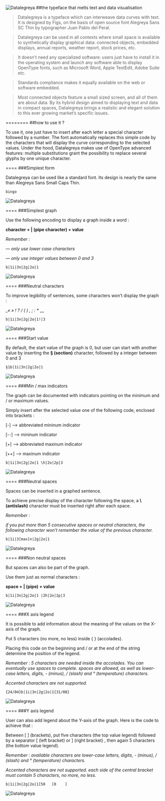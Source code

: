 ![Datalegreya](http://www.figs-lab.com/datalegreya/readme-specimen.png)
##the typeface that melts text and data visualisation

>Datalegreya is a typeface which can interweave data curves with text. It is designed by Figs, on the basis of open source font Alegreya Sans SC Thin by typographer Juan Pablo del Peral. 

>Datalegreya can be used in all contexts where small space is available to synthetically display graphical data: connected objects, embedded displays, annual reports, weather report, stock prices, etc.
>It doesn’t need any specialized software: users just have to install it in the operating system and launch any software able to display OpenType fonts, such as Microsoft Word, Apple TextEdit, Adobe Suite etc. 
>Standards compliance makes it equally available on the web or software embedded.>Most connected objects feature a small sized screen, and all of them are about data. By its hybrid design aimedto displaying text and data in compact spaces, Datalegreya brings a realistic and elegant solution to this ever growing market’s specific issues.

========
##how to use it ?
To use it, one just have to insert after each letter a special character followed by a number. The font automatically replaces this simple code by the characters that will display the curve corresponding to the selected values.Under the hood, Datalegreya makes use of OpenType advanced features: multiple substitutions grant the possibility to replace several glyphs by one unique character.

====###Simplest form
Datalegreya can be used like a standard font. Its design is  nearly the same than Alegreya Sans Small Caps Thin.
	bingo
![Datalegreya](http://www.figs-lab.com/datalegreya/readme-12.png)
====###Simplest graph
Use the following encoding to display a graph inside a word : __character  +  | (pipe character)  +  value__*Remember :*
*— only use lower case characters*
*— only use integer values between 0 and 3*
	b|1i|3n|2g|2o|1
![Datalegreya](http://www.figs-lab.com/datalegreya/readme-13.png)

====###Neutral characters
To improve legibility of sentences, some characters won’t display the graph : __« » ! ? / ( ) , ; : *_ __
	b|1i|3n|2g|2o|1!|3
![Datalegreya](http://www.figs-lab.com/datalegreya/readme-14.png)

====###Start value
By default, the start value of the graph is 0, but user can start with another value by inserting the __§ (section)__ character, followed by a integer between 0 and 3
	§1b|1i|3n|2g|2o|1
![Datalegreya](http://www.figs-lab.com/datalegreya/readme-15.png)


====###Min / max indicators
The graph can be documented with indicators pointing on the minimum and / or maximum values.
Simply insert after the selected value one of the following code, enclosed into brackets :
[-] --> abbreviated mininum indicator
[--] --> mininum indicator
[+] --> abbreviated maxinum indicator
[++] --> maxinum indicator
	b|1i|3n|2g|2o|1 \h|2o|2p|3
![Datalegreya](http://www.figs-lab.com/datalegreya/readme-16.png)


====###Neutral spaces
Spaces can be inserted in a graphed sentence.
To achieve precise display of the character following the space, a __\ (antislash)__ character must be inserted right after each space.
*Remember :* 
*if you put more than 5 consecutive spaces or neutral characters, the following character won’t remember the value of the previous character.*
	b|1i|3[max]n|2g|2o|1
![Datalegreya](http://www.figs-lab.com/datalegreya/readme-17.png)
====###Non neutral spaces
But spaces can also be part of the graph. 
Use them just as normal characters :
__space + | (pipe) + value__
	b|1i|3n|2g|2o|1 |2h|2o|2p|3
![Datalegreya](http://www.figs-lab.com/datalegreya/readme-18.png)
====###X axis legend
It is possible to add information about the meaning of the values on the X-axis of the graph.
Put 5 characters (no more, no less) inside { } (accolades). 
Placing this code on the beginning and / or at the end of the string determine the position of the legend.
*Remember :**5 characters are needed inside the accolades. You can eventually use spaces to complete.**spaces are allowed, as well as lower-case letters, digits, - (minus), / (slash) and ° (temperature) characters.*
*Accented characters are not supported.*	{24/04}b|1i|3n|2g|2o|1{31/08}
![Datalegreya](http://www.figs-lab.com/datalegreya/readme-19.png)
====###Y axis legend
User can also add legend about the Y-axis of the graph. Here is the code to achieve that :
Between [ ] (brackets), put five characters (the top value legend) followed by a separator [ (left bracket) or ] (right bracket) , then again 5 characters (the bottom value legend). 
*Remember :**available characters are lower-case letters, digits, - (minus), / (slash) and ° (temperature) characters.*
*Accented characters are not supported.**each side of the central bracket must contain 5 characters, no more, no less.*	b|1i|3n|2g|2o|1[50   [0    ]
![Datalegreya](http://www.figs-lab.com/datalegreya/readme-20.png)